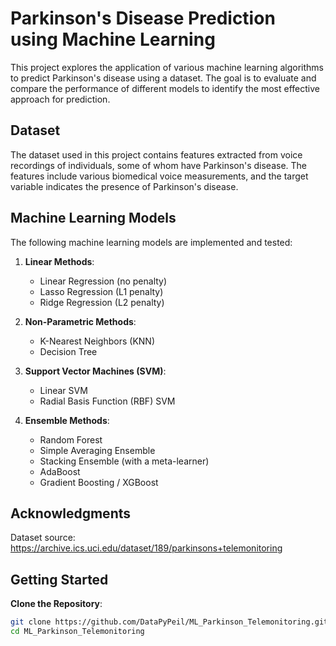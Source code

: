 # Parkinson's Disease Prediction using Machine Learning

This project explores the application of various machine learning algorithms to predict Parkinson's disease using a dataset. The goal is to evaluate and compare the performance of different models to identify the most effective approach for prediction.

## Dataset

The dataset used in this project contains features extracted from voice recordings of individuals, some of whom have Parkinson's disease. The features include various biomedical voice measurements, and the target variable indicates the presence of Parkinson's disease.

## Machine Learning Models

The following machine learning models are implemented and tested:

1. **Linear Methods**:
   - Linear Regression (no penalty)
   - Lasso Regression (L1 penalty)
   - Ridge Regression (L2 penalty)

2. **Non-Parametric Methods**:
   - K-Nearest Neighbors (KNN)
   - Decision Tree

3. **Support Vector Machines (SVM)**:
   - Linear SVM
   - Radial Basis Function (RBF) SVM

4. **Ensemble Methods**:
   - Random Forest
   - Simple Averaging Ensemble
   - Stacking Ensemble (with a meta-learner)
   - AdaBoost
   - Gradient Boosting / XGBoost

## Acknowledgments

Dataset source: https://archive.ics.uci.edu/dataset/189/parkinsons+telemonitoring

## Getting Started

**Clone the Repository**:
   ```bash
   git clone https://github.com/DataPyPeil/ML_Parkinson_Telemonitoring.git
   cd ML_Parkinson_Telemonitoring
